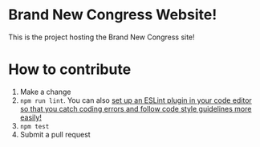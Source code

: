 # Brand New Congress Website!

This is the project hosting the Brand New Congress site!

# How to contribute

1. Make a change
1. `npm run lint`. You can also [set up an ESLint plugin in your code editor so that you catch coding errors and follow code style guidelines more easily!](https://medium.com/planet-arkency/catch-mistakes-before-you-run-you-javascript-code-6e524c36f0c8#.oboqsse48)
1. `npm test`
1. Submit a pull request